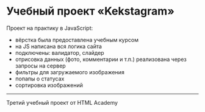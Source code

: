 Учебный проект «Kekstagram»
===========
Проект на практику в JavaScript:
* вёрстка была предоставлена учебным курсом
* на JS написана вся логика сайта
* подключены: валидатор, слайдер
* отрисовка данных (фото, комментарии и т.п.) реализована через запросы на сервер
* фильтры для загружаемого изображения
* попапы о статусах
* сортировка изображений
---
Третий учебный проект от HTML Academy
